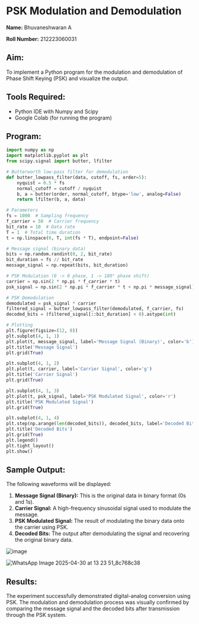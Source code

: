 # PSK Modulation and Demodulation

**Name:** Bhuvaneshwaran A 


**Roll Number:** 212223060031

## Aim:
To implement a Python program for the modulation and demodulation of Phase Shift Keying (PSK) and visualize the output.

## Tools Required:
- Python IDE with Numpy and Scipy
- Google Colab (for running the program)

## Program:

```python
import numpy as np
import matplotlib.pyplot as plt
from scipy.signal import butter, lfilter

# Butterworth low-pass filter for demodulation
def butter_lowpass_filter(data, cutoff, fs, order=5):
    nyquist = 0.5 * fs
    normal_cutoff = cutoff / nyquist
    b, a = butter(order, normal_cutoff, btype='low', analog=False)
    return lfilter(b, a, data)

# Parameters
fs = 1000  # Sampling frequency
f_carrier = 50  # Carrier frequency
bit_rate = 10  # Data rate
T = 1  # Total time duration
t = np.linspace(0, T, int(fs * T), endpoint=False)

# Message signal (binary data)
bits = np.random.randint(0, 2, bit_rate)
bit_duration = fs // bit_rate
message_signal = np.repeat(bits, bit_duration)

# PSK Modulation (0 -> 0 phase, 1 -> 180° phase shift)
carrier = np.sin(2 * np.pi * f_carrier * t)
psk_signal = np.sin(2 * np.pi * f_carrier * t + np.pi * message_signal)

# PSK Demodulation
demodulated = psk_signal * carrier
filtered_signal = butter_lowpass_filter(demodulated, f_carrier, fs)
decoded_bits = (filtered_signal[::bit_duration] < 0).astype(int)

# Plotting
plt.figure(figsize=(12, 8))
plt.subplot(4, 1, 1)
plt.plot(t, message_signal, label='Message Signal (Binary)', color='b')
plt.title('Message Signal')
plt.grid(True)

plt.subplot(4, 1, 2)
plt.plot(t, carrier, label='Carrier Signal', color='g')
plt.title('Carrier Signal')
plt.grid(True)

plt.subplot(4, 1, 3)
plt.plot(t, psk_signal, label='PSK Modulated Signal', color='r')
plt.title('PSK Modulated Signal')
plt.grid(True)

plt.subplot(4, 1, 4)
plt.step(np.arange(len(decoded_bits)), decoded_bits, label='Decoded Bits', color='r', marker='x')
plt.title('Decoded Bits')
plt.grid(True)
plt.legend()
plt.tight_layout()
plt.show()
```
## Sample Output:

The following waveforms will be displayed:

1. **Message Signal (Binary):** This is the original data in binary format (0s and 1s).
2. **Carrier Signal:** A high-frequency sinusoidal signal used to modulate the message.
3. **PSK Modulated Signal:** The result of modulating the binary data onto the carrier using PSK.
4. **Decoded Bits:** The output after demodulating the signal and recovering the original binary data.

![image](https://github.com/user-attachments/assets/df2c600e-8109-454e-ab52-5dd50a611a58)

![WhatsApp Image 2025-04-30 at 13 23 51_8c768c38](https://github.com/user-attachments/assets/38b1e35b-4bbe-4e32-a3c0-43459daa244d)

## Results:

The experiment successfully demonstrated digital-analog conversion using PSK. The modulation and demodulation process was visually confirmed by comparing the message signal and the decoded bits after transmission through the PSK system.

